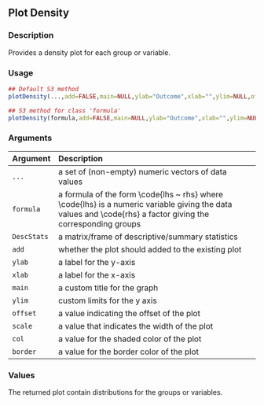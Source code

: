 ## Plot Density

### Description

Provides a density plot for each group or variable.

### Usage

```r
## Default S3 method
plotDensity(...,add=FALSE,main=NULL,ylab="Outcome",xlab="",ylim=NULL,offset=.07,scale=.8,border=rgb(0,0,0,.2),col=rgb(0,0,0,.1))

## S3 method for class 'formula'
plotDensity(formula,add=FALSE,main=NULL,ylab="Outcome",xlab="",ylim=NULL,offset=.07,scale=.8,border=rgb(0,0,0,.2),col=rgb(0,0,0,.1))
```

### Arguments

Argument | Description
:-- | :--
```...``` | a set of (non-empty) numeric vectors of data values
```formula``` | a formula of the form \code{lhs ~ rhs} where \code{lhs} is a numeric variable giving the data values and \code{rhs} a factor giving the corresponding groups
```DescStats``` | a matrix/frame of descriptive/summary statistics
```add``` | whether the plot should added to the existing plot
```ylab``` | a label for the y-axis
```xlab``` | a label for the x-axis
```main``` | a custom title for the graph
```ylim``` | custom limits for the y axis
```offset``` | a value indicating the offset of the plot
```scale``` | a value that indicates the width of the plot
```col``` | a value for the shaded color of the plot
```border``` | a value for the border color of the plot

### Values

The returned plot contain distributions for the groups or variables.
